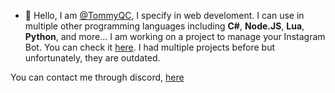 - 👋 Hello, I am [@TommyQC](https://github.com/TommyQC/), I specify in web develoment. I can use in multiple other programming languages including **C#**, **Node.JS**, **Lua**, **Python**, and more... I am working on a project to manage your Instagram Bot. You can check it [here](https://github.com/TommyQC/insta-bot-manager). I had multiple projects before but unfortunately, they are outdated.
  
You can contact me through discord, [here](https://discord.com/users/318029017154322433)

<!---
TommyQC/TommyQC is a ✨ special ✨ repository because its `README.md` (this file) appears on your GitHub profile.
You can click the Preview link to take a look at your changes.
--->
